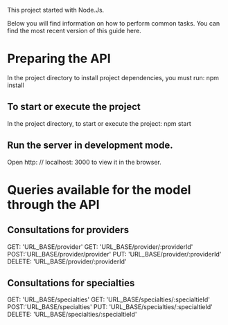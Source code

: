 
This project started with Node.Js.

Below you will find information on how to perform common tasks.
You can find the most recent version of this guide here.


Preparing the API
==============================================

In the project directory to install project dependencies, you must run:
npm install


To start or execute the project
------------------------------------
In the project directory, to start or execute the project:
npm start

Run the server in development mode.
-----------------------------------
Open http: // localhost: 3000 to view it in the browser.



Queries available for the model through the API
===============================================

Consultations for providers
------------------------------------

GET: 'URL_BASE/provider'
GET: 'URL_BASE/provider/:providerId'
POST:'URL_BASE/provider/provider'
PUT: 'URL_BASE/provider/:providerId'
DELETE: 'URL_BASE/provider/:providerId'



Consultations for specialties
------------------------------------

GET: 'URL_BASE/specialties'
GET: 'URL_BASE/specialties/:specialtieId'
POST:'URL_BASE/specialties'
PUT: 'URL_BASE/specialties/:specialtieId'
DELETE: 'URL_BASE/specialties/:specialtieId'



